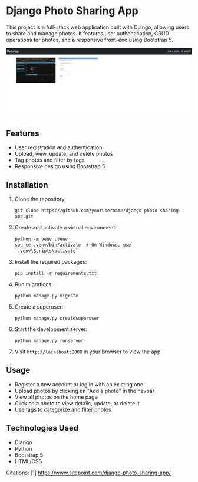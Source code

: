 # Django Photo Sharing App

This project is a full-stack web application built with Django, allowing users to share and manage photos. It features user authentication, CRUD operations for photos, and a responsive front-end using Bootstrap 5.

![Alt text](screenshott.png)

## Features

- User registration and authentication
- Upload, view, update, and delete photos
- Tag photos and filter by tags
- Responsive design using Bootstrap 5


## Installation

1. Clone the repository:
   ```
   git clone https://github.com/yourusername/django-photo-sharing-app.git
   ```

2. Create and activate a virtual environment:
   ```
   python -m venv .venv
   source .venv/bin/activate  # On Windows, use `.venv\Scripts\activate`
   ```

3. Install the required packages:
   ```
   pip install -r requirements.txt
   ```

4. Run migrations:
   ```
   python manage.py migrate
   ```

5. Create a superuser:
   ```
   python manage.py createsuperuser
   ```

6. Start the development server:
   ```
   python manage.py runserver
   ```

7. Visit `http://localhost:8000` in your browser to view the app.

## Usage

- Register a new account or log in with an existing one
- Upload photos by clicking on "Add a photo" in the navbar
- View all photos on the home page
- Click on a photo to view details, update, or delete it
- Use tags to categorize and filter photos

## Technologies Used

- Django
- Python
- Bootstrap 5
- HTML/CSS





Citations:
[1] https://www.sitepoint.com/django-photo-sharing-app/
